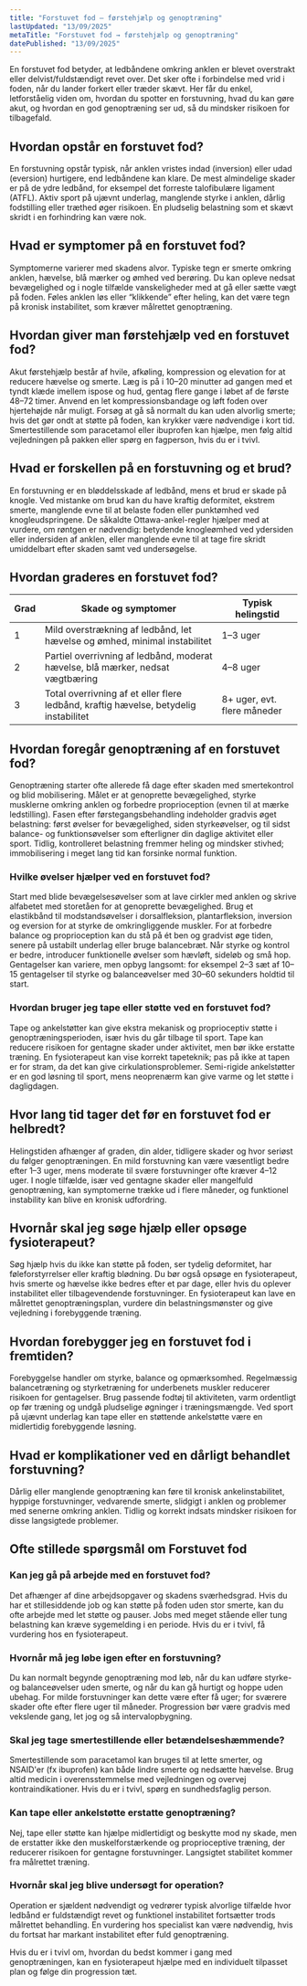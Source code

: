```yaml
---
title: "Forstuvet fod – førstehjælp og genoptræning"
lastUpdated: "13/09/2025"
metaTitle: "Forstuvet fod → førstehjælp og genoptræning"
datePublished: "13/09/2025"
---
```


En forstuvet fod betyder, at ledbåndene omkring anklen er blevet overstrakt eller delvist/fuldstændigt revet over. Det sker ofte i forbindelse med vrid i foden, når du lander forkert eller træder skævt. Her får du enkel, letforståelig viden om, hvordan du spotter en forstuvning, hvad du kan gøre akut, og hvordan en god genoptræning ser ud, så du mindsker risikoen for tilbagefald.

## Hvordan opstår en forstuvet fod?
En forstuvning opstår typisk, når anklen vristes indad (inversion) eller udad (eversion) hurtigere, end ledbåndene kan klare. De mest almindelige skader er på de ydre ledbånd, for eksempel det forreste talofibulære ligament (ATFL). Aktiv sport på ujævnt underlag, manglende styrke i anklen, dårlig fodstilling eller træthed øger risikoen. En pludselig belastning som et skævt skridt i en forhindring kan være nok.

## Hvad er symptomer på en forstuvet fod?
Symptomerne varierer med skadens alvor. Typiske tegn er smerte omkring anklen, hævelse, blå mærker og ømhed ved berøring. Du kan opleve nedsat bevægelighed og i nogle tilfælde vanskeligheder med at gå eller sætte vægt på foden. Føles anklen løs eller “klikkende” efter heling, kan det være tegn på kronisk instabilitet, som kræver målrettet genoptræning.

## Hvordan giver man førstehjælp ved en forstuvet fod?
Akut førstehjælp består af hvile, afkøling, kompression og elevation for at reducere hævelse og smerte. Læg is på i 10–20 minutter ad gangen med et tyndt klæde imellem ispose og hud, gentag flere gange i løbet af de første 48–72 timer. Anvend en let kompressionsbandage og løft foden over hjertehøjde når muligt. Forsøg at gå så normalt du kan uden alvorlig smerte; hvis det gør ondt at støtte på foden, kan krykker være nødvendige i kort tid. Smertestillende som paracetamol eller ibuprofen kan hjælpe, men følg altid vejledningen på pakken eller spørg en fagperson, hvis du er i tvivl.

## Hvad er forskellen på en forstuvning og et brud?
En forstuvning er en bløddelsskade af ledbånd, mens et brud er skade på knogle. Ved mistanke om brud kan du have kraftig deformitet, ekstrem smerte, manglende evne til at belaste foden eller punktømhed ved knogleudspringene. De såkaldte Ottawa-ankel-regler hjælper med at vurdere, om røntgen er nødvendig: betydende knogleømhed ved ydersiden eller indersiden af anklen, eller manglende evne til at tage fire skridt umiddelbart efter skaden samt ved undersøgelse.

## Hvordan graderes en forstuvet fod?

| Grad | Skade og symptomer | Typisk helingstid |
|---|---|---|
| 1 | Mild overstrækning af ledbånd, let hævelse og ømhed, minimal instabilitet | 1–3 uger |
| 2 | Partiel overrivning af ledbånd, moderat hævelse, blå mærker, nedsat vægtbæring | 4–8 uger |
| 3 | Total overrivning af et eller flere ledbånd, kraftig hævelse, betydelig instabilitet | 8+ uger, evt. flere måneder |

## Hvordan foregår genoptræning af en forstuvet fod?
Genoptræning starter ofte allerede få dage efter skaden med smertekontrol og blid mobilisering. Målet er at genoprette bevægelighed, styrke musklerne omkring anklen og forbedre proprioception (evnen til at mærke ledstilling). Fasen efter førstegangsbehandling indeholder gradvis øget belastning: først øvelser for bevægelighed, siden styrkeøvelser, og til sidst balance- og funktionsøvelser som efterligner din daglige aktivitet eller sport. Tidlig, kontrolleret belastning fremmer heling og mindsker stivhed; immobilisering i meget lang tid kan forsinke normal funktion.

### Hvilke øvelser hjælper ved en forstuvet fod?
Start med blide bevægelsesøvelser som at lave cirkler med anklen og skrive alfabetet med storetåen for at genoprette bevægelighed. Brug et elastikbånd til modstandsøvelser i dorsalfleksion, plantarfleksion, inversion og eversion for at styrke de omkringliggende muskler. For at forbedre balance og proprioception kan du stå på ét ben og gradvist øge tiden, senere på ustabilt underlag eller bruge balancebræt. Når styrke og kontrol er bedre, introducer funktionelle øvelser som hævløft, sideløb og små hop. Gentagelser kan variere, men opbyg langsomt: for eksempel 2–3 sæt af 10–15 gentagelser til styrke og balanceøvelser med 30–60 sekunders holdtid til start.

### Hvordan bruger jeg tape eller støtte ved en forstuvet fod?
Tape og ankelstøtter kan give ekstra mekanisk og proprioceptiv støtte i genoptræningsperioden, især hvis du går tilbage til sport. Tape kan reducere risikoen for gentagne skader under aktivitet, men bør ikke erstatte træning. En fysioterapeut kan vise korrekt tapeteknik; pas på ikke at tapen er for stram, da det kan give cirkulationsproblemer. Semi-rigide ankelstøtter er en god løsning til sport, mens neoprenærm kan give varme og let støtte i dagligdagen.

## Hvor lang tid tager det før en forstuvet fod er helbredt?
Helingstiden afhænger af graden, din alder, tidligere skader og hvor seriøst du følger genoptræningen. En mild forstuvning kan være væsentligt bedre efter 1–3 uger, mens moderate til svære forstuvninger ofte kræver 4–12 uger. I nogle tilfælde, især ved gentagne skader eller mangelfuld genoptræning, kan symptomerne trække ud i flere måneder, og funktionel instability kan blive en kronisk udfordring.

## Hvornår skal jeg søge hjælp eller opsøge fysioterapeut?
Søg hjælp hvis du ikke kan støtte på foden, ser tydelig deformitet, har føleforstyrrelser eller kraftig blødning. Du bør også opsøge en fysioterapeut, hvis smerte og hævelse ikke bedres efter et par dage, eller hvis du oplever instabilitet eller tilbagevendende forstuvninger. En fysioterapeut kan lave en målrettet genoptræningsplan, vurdere din belastningsmønster og give vejledning i forebyggende træning.

## Hvordan forebygger jeg en forstuvet fod i fremtiden?
Forebyggelse handler om styrke, balance og opmærksomhed. Regelmæssig balancetræning og styrketræning for underbenets muskler reducerer risikoen for gentagelser. Brug passende fodtøj til aktiviteten, varm ordentligt op før træning og undgå pludselige øgninger i træningsmængde. Ved sport på ujævnt underlag kan tape eller en støttende ankelstøtte være en midlertidig forebyggende løsning.

## Hvad er komplikationer ved en dårligt behandlet forstuvning?
Dårlig eller manglende genoptræning kan føre til kronisk ankelinstabilitet, hyppige forstuvninger, vedvarende smerte, slidgigt i anklen og problemer med senerne omkring anklen. Tidlig og korrekt indsats mindsker risikoen for disse langsigtede problemer.

## Ofte stillede spørgsmål om Forstuvet fod

### Kan jeg gå på arbejde med en forstuvet fod?
Det afhænger af dine arbejdsopgaver og skadens sværhedsgrad. Hvis du har et stillesiddende job og kan støtte på foden uden stor smerte, kan du ofte arbejde med let støtte og pauser. Jobs med meget stående eller tung belastning kan kræve sygemelding i en periode. Hvis du er i tvivl, få vurdering hos en fysioterapeut.

### Hvornår må jeg løbe igen efter en forstuvning?
Du kan normalt begynde genoptræning mod løb, når du kan udføre styrke- og balanceøvelser uden smerte, og når du kan gå hurtigt og hoppe uden ubehag. For milde forstuvninger kan dette være efter få uger; for sværere skader ofte efter flere uger til måneder. Progression bør være gradvis med vekslende gang, let jog og så intervalopbygning.

### Skal jeg tage smertestillende eller betændelseshæmmende?
Smertestillende som paracetamol kan bruges til at lette smerter, og NSAID'er (fx ibuprofen) kan både lindre smerte og nedsætte hævelse. Brug altid medicin i overensstemmelse med vejledningen og overvej kontraindikationer. Hvis du er i tvivl, spørg en sundhedsfaglig person.

### Kan tape eller ankelstøtte erstatte genoptræning?
Nej, tape eller støtte kan hjælpe midlertidigt og beskytte mod ny skade, men de erstatter ikke den muskelforstærkende og proprioceptive træning, der reducerer risikoen for gentagne forstuvninger. Langsigtet stabilitet kommer fra målrettet træning.

### Hvornår skal jeg blive undersøgt for operation?
Operation er sjældent nødvendigt og vedrører typisk alvorlige tilfælde hvor ledbånd er fuldstændigt revet og funktionel instabilitet fortsætter trods målrettet behandling. En vurdering hos specialist kan være nødvendig, hvis du fortsat har markant instabilitet efter fuld genoptræning.

Hvis du er i tvivl om, hvordan du bedst kommer i gang med genoptræningen, kan en fysioterapeut hjælpe med en individuelt tilpasset plan og følge din progression tæt.